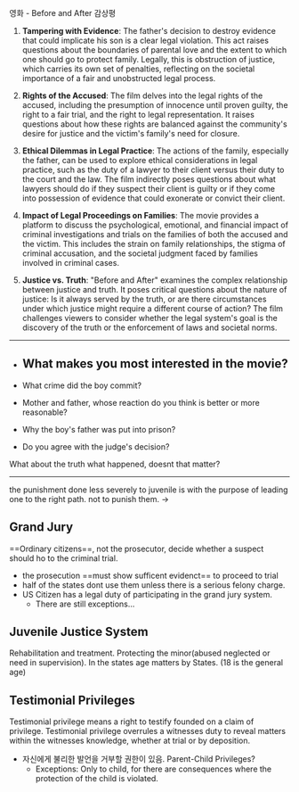 영화 - Before and After 감상평
1. **Tampering with Evidence**: The father's decision to destroy evidence that could implicate his son is a clear legal violation. This act raises questions about the boundaries of parental love and the extent to which one should go to protect family. Legally, this is obstruction of justice, which carries its own set of penalties, reflecting on the societal importance of a fair and unobstructed legal process.
    
2. **Rights of the Accused**: The film delves into the legal rights of the accused, including the presumption of innocence until proven guilty, the right to a fair trial, and the right to legal representation. It raises questions about how these rights are balanced against the community's desire for justice and the victim's family's need for closure.
    
3. **Ethical Dilemmas in Legal Practice**: The actions of the family, especially the father, can be used to explore ethical considerations in legal practice, such as the duty of a lawyer to their client versus their duty to the court and the law. The film indirectly poses questions about what lawyers should do if they suspect their client is guilty or if they come into possession of evidence that could exonerate or convict their client.
    
4. **Impact of Legal Proceedings on Families**: The movie provides a platform to discuss the psychological, emotional, and financial impact of criminal investigations and trials on the families of both the accused and the victim. This includes the strain on family relationships, the stigma of criminal accusation, and the societal judgment faced by families involved in criminal cases.
    
5. **Justice vs. Truth**: "Before and After" examines the complex relationship between justice and truth. It poses critical questions about the nature of justice: Is it always served by the truth, or are there circumstances under which justice might require a different course of action? The film challenges viewers to consider whether the legal system's goal is the discovery of the truth or the enforcement of laws and societal norms.
---

- What makes you most interested in the movie?
	- 
- What crime did the boy commit?
- Mother and father, whose reaction do you think is better or more reasonable?
- Why the boy's father was put into prison?

- Do you agree with the judge's decision?

What about the truth what happened, doesnt that matter?

---
the punishment done less severely to juvenile is with the purpose of leading one to the right path. not to punish them. 
->

## Grand Jury
==Ordinary citizens==, not the prosecutor, decide whether a suspect should ho to the criminal trial.

- the prosecution ==must show sufficent evidenct== to proceed to trial
- half of the states dont use them unless there is a serious felony charge.
- US Citizen has a legal duty of participating in the grand jury system.
	- There are still exceptions...
## Juvenile Justice System
Rehabilitation and treatment.
Protecting the minor(abused neglected or need in supervision).
In the states age matters by States. (18 is the general age)

## Testimonial Privileges
Testimonial privilege means a right to testify founded on a claim of privilege. Testimonial privilege overrules a witnesses duty to reveal matters within the witnesses knowledge, whether at trial or by deposition.
- 자신에게 불리한 발언을 거부할 권한이 있음.
Parent-Child Privileges?
	- Exceptions: Only to child, for there are consequences where the protection of the child is violated.